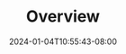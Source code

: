 ---
weight: 100
title: "Overview"
description: ""
icon: "surgical"
date: "2024-01-04T10:55:43-08:00"
lastmod: "2024-01-04T10:55:43-08:00"
draft: false
toc: true
---